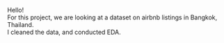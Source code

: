 Hello!\
For this project, we are looking at a dataset on airbnb listings in Bangkok, Thailand.\
I cleaned the data, and conducted EDA.
